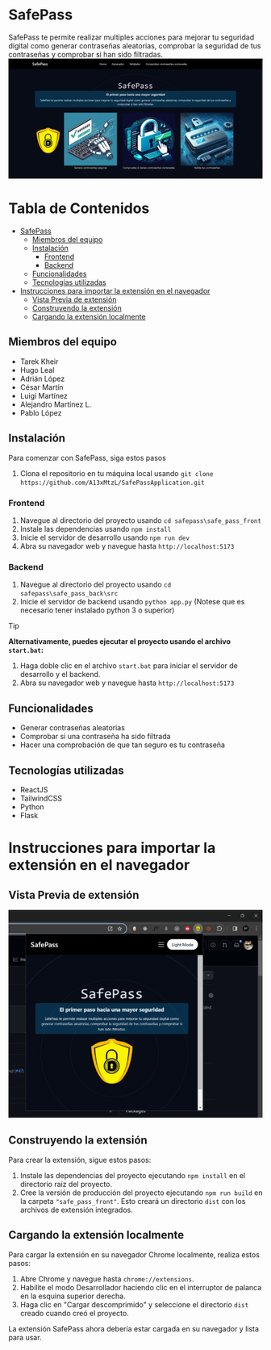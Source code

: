<!-- Crea un índice con las dos opciones de títulos Principales -->


# SafePass
SafePass te permite realizar multiples acciones para mejorar tu seguridad digital como generar contraseñas aleatorias, comprobar la seguridad de tus contraseñas y comprobar si han sido filtradas.
![Alt text](imgs/Captura.png)

# Tabla de Contenidos
- [SafePass](#safepass)
  - [Miembros del equipo](#miembros-del-equipo)
  - [Instalación](#instalación)
    - [Frontend](#frontend)
    - [Backend](#backend)
  - [Funcionalidades](#funcionalidades)
  - [Tecnologías utilizadas](#tecnologías-utilizadas)
- [Instrucciones para importar la extensión en el navegador](#instrucciones-para-importar-la-extensión-en-el-navegador)
  - [Vista Previa de extensión](#vista-previa-de-extensión)
  - [Construyendo la extensión](#construyendo-la-extensión)
  - [Cargando la extensión localmente](#cargando-la-extensión-localmente)

## Miembros del equipo

- Tarek Kheir
- Hugo Leal
- Adrián López
- César Martín
- Luigi Martínez
- Alejandro Martínez L.
- Pablo López

## Instalación
Para comenzar con SafePass, siga estos pasos
1. Clona el repositorio en tu máquina local usando `git clone https://github.com/A13xMtzL/SafePassApplication.git`

### Frontend

1. Navegue al directorio del proyecto usando `cd safepass\safe_pass_front`
2. Instale las dependencias usando `npm install`
3. Inicie el servidor de desarrollo usando `npm run dev`
4. Abra su navegador web y navegue hasta `http://localhost:5173`

### Backend

1. Navegue al directorio del proyecto usando `cd safepass\safe_pass_back\src`
2. Inicie el servidor de backend usando `python app.py`
(Notese que es necesario tener instalado python 3 o superior)

>[!TIP]
> **Alternativamente, puedes ejecutar el proyecto usando el archivo `start.bat`:**

1. Haga doble clic en el archivo `start.bat` para iniciar el servidor de desarrollo y el backend.
2. Abra su navegador web y navegue hasta `http://localhost:5173`

## Funcionalidades

- Generar contraseñas aleatorias
- Comprobar si una contraseña ha sido filtrada
- Hacer una comprobación de que tan seguro es tu contraseña

## Tecnologías utilizadas

- ReactJS
- TailwindCSS
- Python
- Flask

# Instrucciones para importar la extensión en el navegador
## Vista Previa de extensión
<!-- ![image](https://github.com/A13xMtzL/SafePassApplication/assets/99751453/3d01e2fc-b877-4af2-bb70-d260af3a517a) -->
![image](imgs/Captura_Extension.png)



## Construyendo la extensión

Para crear la extensión, sigue estos pasos:

1. Instale las dependencias del proyecto ejecutando `npm install` en el directorio raíz del proyecto.
2. Cree la versión de producción del proyecto ejecutando `npm run build` en la carpeta `"safe_pass_front"`. Esto creará un directorio `dist` con los archivos de extensión integrados.

## Cargando la extensión localmente

Para cargar la extensión en su navegador Chrome localmente, realiza estos pasos:

1. Abre Chrome y navegue hasta `chrome://extensions`.
2. Habilite el modo Desarrollador haciendo clic en el interruptor de palanca en la esquina superior derecha.
3. Haga clic en "Cargar descomprimido" y seleccione el directorio `dist` creado cuando creó el proyecto.

La extensión SafePass ahora debería estar cargada en su navegador y lista para usar.
